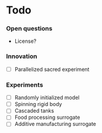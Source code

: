 # Todo

### Open questions
- License?

### Innovation
- [ ] Parallelized sacred experiment

### Experiments
- [ ] Randomly initialized model
- [ ] Spinning rigid body
- [ ] Cascaded tanks
- [ ] Food processing surrogate
- [ ] Additive manufacturing surrogate